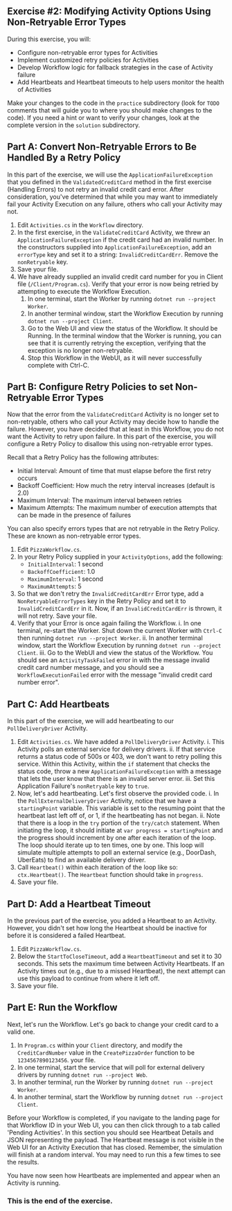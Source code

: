 ## Exercise #2: Modifying Activity Options Using Non-Retryable Error Types

During this exercise, you will:

- Configure non-retryable error types for Activities
- Implement customized retry policies for Activities
- Develop Workflow logic for fallback strategies in the case of Activity failure
- Add Heartbeats and Heartbeat timeouts to help users monitor the health of Activities 

Make your changes to the code in the `practice` subdirectory (look for `TODO` comments that will guide you to where you should make changes to the code). If you need a hint or want to verify your changes, look at the complete version in the `solution` subdirectory.

## Part A: Convert Non-Retryable Errors to Be Handled By a Retry Policy

In this part of the exercise, we will use the `ApplicationFailureException` that you defined in the `ValidatedCreditCard` method in the first exercise (Handling Errors) to not retry an invalid credit card error. After consideration, you've determined that while you may want to immediately fail your Activity Execution on any failure, others who call your Activity may not.

1. Edit `Activities.cs` in the `Workflow` directory.
2. In the first exercise, in the `ValidateCreditCard` Activity, we threw an `ApplicationFailureException` if the credit card had an invalid number. In the constructors supplied into `ApplicationFailureException`, add an `errorType` key and set it to a string: `InvalidCreditCardErr`. Remove the `nonRetryable` key.
3. Save your file.
4. We have already supplied an invalid credit card number for you in Client file (`/Client/Program.cs`). Verify that your error is now being retried by attempting to execute the Workflow Execution.
    1. In one terminal, start the Worker by running `dotnet run --project Worker`.
    2. In another terminal window, start the Workflow Execution by running `dotnet run --project Client`.
    3. Go to the Web UI and view the status of the Workflow. It should be Running. In the terminal window that the Worker is running, you can see that it is currently retrying the exception, verifying that the exception is no longer non-retryable.
    4. Stop this Workflow in the WebUI, as it will never successfully complete with Ctrl-C.

## Part B: Configure Retry Policies to set Non-Retryable Error Types

Now that the error from the `ValidateCreditCard` Activity is no longer set to non-retryable, others who call your Activity may decide how to handle the failure. However, you have decided that at least in this Workflow, you do not want the Activity to retry upon failure. In this part of the exercise, you will configure a Retry Policy to disallow this using non-retryable error types.

Recall that a Retry Policy has the following attributes:

- Initial Interval: Amount of time that must elapse before the first retry occurs
- Backoff Coefficient: How much the retry interval increases (default is 2.0)
- Maximum Interval: The maximum interval between retries
- Maximum Attempts: The maximum number of execution attempts that can be made in the presence of failures

You can also specify errors types that are not retryable in the Retry Policy. These are known as non-retryable error types.

1. Edit `PizzaWorkflow.cs`.
2. In your Retry Policy supplied in your `ActivityOptions`, add the following: 
   - `InitialInterval`: 1 second
   - `BackoffCoefficient`: 1.0
   - `MaximumInterval`: 1 second
   - `MaximumAttempts`: 5
3. So that we don't retry the `InvalidCreditCardErr` Error type, add a `NonRetryableErrorTypes` key in the Retry Policy and set it to `InvalidCreditCardErr` in it. Now, if an `InvalidCreditCardErr` is thrown, it will not retry. Save your file.
4. Verify that your Error is once again failing the Workflow.
    i. In one terminal, re-start the Worker. Shut down the current Worker with `Ctrl-C` then running `dotnet run --project Worker`.
    ii. In another terminal window, start the Workflow Execution by running `dotnet run --project Client`.
    iii. Go to the WebUI and view the status of the Workflow. You should see an `ActivityTaskFailed` error in with the message invalid credit card number message, and you should see a `WorkflowExecutionFailed` error with the message "invalid credit card number error".

## Part C: Add Heartbeats

In this part of the exercise, we will add heartbeating to our `PollDeliveryDriver` Activity.

1. Edit `Activities.cs`. We have added a `PollDeliveryDriver` Activity. 
    i. This Activity polls an external service for delivery drivers. 
    ii. If that service returns a status code of 500s or 403, we don't want to retry polling this service. Within this Activity, within the `if` statement that checks the status code, throw a new `ApplicationFailureException` with a message that lets the user know that there is an invalid server error. 
    iii. Set this Application Failure's `nonRetryable` key to `true`.
2. Now, let's add heartbeating. Let's first observe the provided code.
    i. In the `PollExternalDeliveryDriver` Activity, notice that we have a `startingPoint` variable. This variable is set to the resuming point that the heartbeat last left off of, or 1, if the heartbeating has not began.
    ii. Note that there is a loop in the `try` portion of the `try/catch` statement. When initiating the loop, it should initiate at `var progress = startingPoint` and the progress should increment by one after each iteration of the loop. The loop should iterate up to ten times, one by one. This loop will simulate multiple attempts to poll an external service (e.g., DoorDash, UberEats) to find an available delivery driver.
3. Call `Heartbeat()` within each iteration of the loop like so: `ctx.Heartbeat()`. The `Heartbeat` function should take in `progress`.
4. Save your file. 

## Part D: Add a Heartbeat Timeout

In the previous part of the exercise, you added a Heartbeat to an Activity. However, you didn't set how long the Heartbeat should be inactive for before it is considered a failed Heartbeat.

1. Edit `PizzaWorkflow.cs`.
2. Below the `StartToCloseTimeout`, add a `HeartbeatTimeout` and set it to 30 seconds. This sets the maximum time between Activity Heartbeats. If an Activity times out (e.g., due to a missed Heartbeat), the next attempt can use this payload to continue from where it left off.
3. Save your file.

## Part E: Run the Workflow

Next, let's run the Workflow. Let's go back to change your credit card to a valid one.

1. In `Program.cs` within your `Client` directory, and modify the `CreditCardNumber` value in the `CreatePizzaOrder` function to be `1234567890123456`.  your file.
2. In one terminal, start the service that will poll for external delivery drivers by running `dotnet run --project Web`.
3. In another terminal, run the Worker by running `dotnet run --project Worker`.
4. In another terminal, start the Workflow by running `dotnet run --project Client`.

Before your Workflow is completed, if you navigate to the landing page for that Workflow ID in your Web UI, you can then click through to a tab called 'Pending Activities'. In this section you should see Heartbeat Details and JSON representing the payload. The Heartbeat message is not visible in the Web UI for an Activity Execution that has closed. Remember, the simulation will finish at a random interval. You may need to run this a few times to see the results.

You have now seen how Heartbeats are implemented and appear when an Activity is running.

### This is the end of the exercise.
